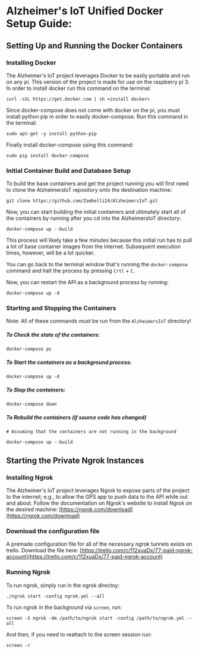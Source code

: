 Alzheimer's IoT Unified Docker Setup Guide:
================
## Setting Up and Running the Docker Containers
### Installing Docker
The Alzheimer's IoT project leverages Docker to be easily portable and run on any pi. This version of the 
project is made for use on the raspberry pi 3. In order to install docker run this command on the terminal:

```
curl -sSL https://get.docker.com | sh <install docker>
```

Since docker-compose does not come with docker on the pi, you must install python pip in order to easily docker-compose.
Run this command in the terminal:

```
sudo apt-get -y install python-pip
```

Finally install docker-compose using this command:

```
sudo pip install docker-compose
```

### Initial Container Build and Database Setup
To build the base containers and get the project running you will first need to clone the AlzheimersIoT repository 
onto the destination machine:

```
git clone https://github.com/Zambelli24/AlzheimersIoT.git
```

Now, you can start building the initial containers and ultimately start all of the containers by running after you 
cd into the AlzheimersIoT directory:

```
docker-compose up --build
```

This process will likely take a few minutes because this initial run has to pull a lot of base container images from 
the internet. Subsequent execution times, however, will be a lot quicker.

You can go back to the terminal window that's running the `docker-compose` command and halt the process by pressing `Crtl` + `C`.

Now, you can restart the API as a background process by running:

```
docker-compose up -d
```

### Starting and Stopping the Containers
Note: All of these commands *must* be run from the `AlzheimersIoT` directory!

##### To Check the state of the containers:

```
docker-compose ps
```

##### To Start the containers as a background process:

```
docker-compose up -d
```

##### To Stop the containers:

```
docker-compose down
```

##### To Rebuild the containers (if source code has changed)

```
# Assuming that the containers are not running in the background

docker-compose up --build
```

## Starting the Private Ngrok Instances
### Installing Ngrok
The Alzheimer's IoT project leverages Ngrok to expose parts of the project to the internet; e.g., to allow the GPS app to push data to the API while out and about. Follow the documentation on Ngrok's website to install Ngrok on the desired machine: [https://ngrok.com/download](https://ngrok.com/download)

### Download the configuration file
A premade configuration file for all of the necessary ngrok tunnels exists on trello. Download the file here: [https://trello.com/c/112xuaDx/77-paid-ngrok-account](https://trello.com/c/112xuaDx/77-paid-ngrok-account)

### Running Ngrok
To run ngrok, simply run in the ngrok directoy:

```
./ngrok start -config ngrok.yml --all
```

To run ngrok in the background via `screen`, run:

```
screen -S ngrok -dm /path/to/ngrok start -config /path/to/ngrok.yml --all
```

And then, if you need to reattach to the screen session run:

```
screen -r
```


